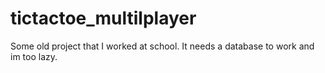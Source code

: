 # tictactoe_multilplayer
Some old project that I worked at school. It needs a database to work and im too lazy.
